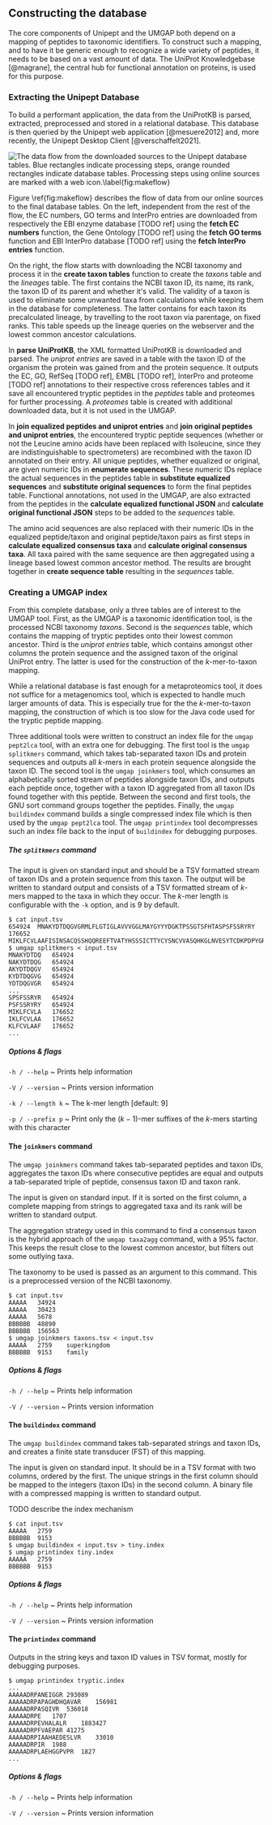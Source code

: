## Constructing the database

The core components of Unipept and the UMGAP both depend on a mapping of
peptides to taxonomic identifiers. To construct such a mapping, and to
have it be generic enough to recognize a wide variety of peptides, it
needs to be based on a vast amount of data. The UniProt Knowledgebase
[@magrane], the central hub for functional annotation on proteins, is
used for this purpose.

### Extracting the Unipept Database

To build a performant application, the data from the UniProtKB
is parsed, extracted, preprocessed and stored in a relational
database. This database is then queried by the Unipept web application
[@mesuere2012] and, more recently, the Unipept Desktop Client
[@verschaffelt2021].

![The data flow from the downloaded sources to the Unipept database tables. Blue rectangles indicate processing steps, orange rounded rectangles indicate database tables. Processing steps using online sources are marked with a web icon.\label{fig:makeflow}](make-database.svg)

Figure \ref{fig:makeflow} describes the flow of data from our online
sources to the final database tables. On the left, independent from
the rest of the flow, the EC numbers, GO terms and InterPro entries
are downloaded from respectively the EBI enzyme database [TODO ref]
using the **fetch EC numbers** function, the Gene Ontology [TODO ref]
using the **fetch GO terms** function and EBI InterPro database [TODO
ref] using the **fetch InterPro entries** function.

On the right, the flow starts with downloading the NCBI taxonomy
and process it in the **create taxon tables** function to create
the *taxons* table and the *lineages* table. The first contains the
NCBI taxon ID, its name, its rank, the taxon ID of its parent and
whether it's valid. The validity of a taxon is used to eliminate some
unwanted taxa from calculations while keeping them in the database for
completeness. The latter contains for each taxon its precalculated
lineage, by travelling to the root taxon via parentage, on fixed ranks.
This table speeds up the lineage queries on the webserver and the lowest
common ancestor calculations.

In **parse UniProtKB**, the XML formatted UniProtKB is downloaded and
parsed. The *uniprot entries* are saved in a table with the taxon ID of
the organism the protein was gained from and the protein sequence. It
outputs the EC, GO, RefSeq [TODO ref], EMBL [TODO ref], InterPro and
proteome [TODO ref] annotations to their respective cross references
tables and it save all encountered tryptic peptides in the *peptides*
table and proteomes for further processing. A *proteomes* table is
created with additional downloaded data, but it is not used in the
UMGAP.

In **join equalized peptides and uniprot entries** and **join original
peptides and uniprot entries**, the encountered tryptic peptide
sequences (whether or not the Leucine amino acids have been replaced
with Isoleucine, since they are indistinguishable to spectrometers)
are recombined with the taxon ID annotated on their entry. All unique
peptides, whether equalized or original, are given numeric IDs in
**enumerate sequences**. These numeric IDs replace the actual sequences
in the peptides table in **substitute equalized sequences** and
**substitute original sequences** to form the final peptides table.
Functional annotations, not used in the UMGAP, are also extracted
from the peptides in the **calculate equalized functional JSON**
and **calculate original functional JSON** steps to be added to the
*sequences* table.

The amino acid sequences are also replaced with their numeric IDs in
the equalized peptide/taxon and original peptide/taxon pairs as first
steps in **calculate equalized consensus taxa** and **calculate original
consensus taxa**. All taxa paired with the same sequence are then
aggregated using a lineage based lowest common ancestor method. The
results are brought together in **create sequence table** resulting in
the *sequences* table.

### Creating a UMGAP index

From this complete database, only a three tables are of interest to the
UMGAP tool. First, as the UMGAP is a taxonomic identification tool,
is the processed NCBI taxonomy *taxons*. Second is the *sequences*
table, which contains the mapping of tryptic peptides onto their lowest
common ancestor. Third is the *uniprot entries* table, which contains
amongst other columns the protein sequence and the assigned taxon of the
original UniProt entry. The latter is used for the construction of the
*k*-mer-to-taxon mapping.

While a relational database is fast enough for a metaproteomics tool,
it does not suffice for a metagenomics tool, which is expected to
handle much larger amounts of data. This is especially true for the the
*k*-mer-to-taxon mapping, the construction of which is too slow for the
Java code used for the tryptic peptide mapping.

Three additional tools were written to construct an index file for the
`umgap pept2lca` tool, with an extra one for debugging. The first tool
is the `umgap splitkmers` command, which takes tab-separated taxon IDs
and protein sequences and outputs all *k*-mers in each protein sequence
alongside the taxon ID. The second tool is the `umgap joinkmers` tool,
which consumes an alphabetically sorted stream of peptides alongside
taxon IDs, and outputs each peptide once, together with a taxon ID
aggregated from all taxon IDs found together with this peptide. Between
the second and first tools, the GNU sort command groups together the
peptides. Finally, the `umgap buildindex` command builds a single
compressed index file which is then used by the `umgap pept2lca` tool.
The `umgap printindex` tool decompresses such an index file back to the
input of `buildindex` for debugging purposes.

##### The `splitkmers` command

The input is given on standard input and should be a TSV formatted
stream of taxon IDs and a protein sequence from this taxon. The output
will be written to standard output and consists of a TSV formatted
stream of *k*-mers mapped to the taxa in which they occur. The *k*-mer
length is configurable with the `-k` option, and is 9 by default.

```shell
$ cat input.tsv
654924	MNAKYDTDQGVGRMLFLGTIGLAVVVGGLMAYGYYYDGKTPSSGTSFHTASPSFSSRYRY
176652	MIKLFCVLAAFISINSACQSSHQQREEFTVATYHSSSICTTYCYSNCVVASQHKGLNVESYTCDKPDPYGRETVCKCTLIKCHDI
$ umgap splitkmers < input.tsv
MNAKYDTDQ	654924
NAKYDTDQG	654924
AKYDTDQGV	654924
KYDTDQGVG	654924
YDTDQGVGR	654924
...
SPSFSSRYR	654924
PSFSSRYRY	654924
MIKLFCVLA	176652
IKLFCVLAA	176652
KLFCVLAAF	176652
...
```

##### Options & flags

`-h / --help`
  ~ Prints help information

`-V / --version`
  ~ Prints version information

`-k / --length k`
  ~ The k-mer length [default: 9]

`-p / --prefix p`
  ~ Print only the $(k-1)$-mer suffixes of the *k*-mers starting with
    this character

#### The `joinkmers` command

The `umgap joinkmers` command takes tab-separated peptides and taxon
IDs, aggregates the taxon IDs where consecutive peptides are equal and
outputs a tab-separated triple of peptide, consensus taxon ID and taxon
rank.

The input is given on standard input. If it is sorted on the first
column, a complete mapping from strings to aggregated taxa and its rank
will be written to standard output.

The aggregation strategy used in this command to find a consensus taxon
is the hybrid approach of the `umgap taxa2agg` command, with a 95%
factor. This keeps the result close to the lowest common ancestor, but
filters out some outlying taxa.

The taxonomy to be used is passed as an argument to this command. This
is a preprocessed version of the NCBI taxonomy.

```shell
$ cat input.tsv
AAAAA	34924
AAAAA	30423
AAAAA	5678
BBBBBB	48890
BBBBBB	156563
$ umgap joinkmers taxons.tsv < input.tsv
AAAAA	2759	superkingdom
BBBBBB	9153	family
```

##### Options & flags

`-h / --help`
  ~ Prints help information

`-V / --version`
  ~ Prints version information

#### The `buildindex` command

The `umgap buildindex` command takes tab-separated strings and taxon
IDs, and creates a finite state transducer (FST) of this mapping.

The input is given on standard input. It should be in a TSV format with
two columns, ordered by the first. The unique strings in the first
column should be mapped to the integers (taxon IDs) in the second
column. A binary file with a compressed mapping is written to standard
output.

TODO describe the index mechanism

```shell
$ cat input.tsv
AAAAA	2759
BBBBBB	9153
$ umgap buildindex < input.tsv > tiny.index
$ umgap printindex tiny.index
AAAAA	2759
BBBBBB	9153
```

##### Options & flags

`-h / --help`
  ~ Prints help information

`-V / --version`
  ~ Prints version information

#### The `printindex` command

Outputs in the string keys and taxon ID values in TSV format, mostly for
debugging purposes.

```shell
$ umgap printindex tryptic.index
...
AAAAADRPANEIGGR	293089
AAAAADRPAPAGHDHQAVAR	156981
AAAAADRPASQIVR	536018
AAAAADRPE	1707
AAAAADRPEVHALALR	1883427
AAAAADRPFVAEPAR	41275
AAAAADRPIAAHAEDESLVR	33010
AAAAADRPIR	1988
AAAAADRPLAEHGGPVPR	1827
...
```

##### Options & flags

`-h / --help`
  ~ Prints help information

`-V / --version`
  ~ Prints version information
